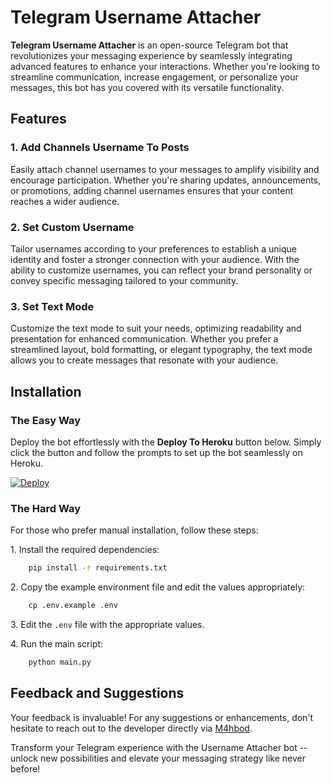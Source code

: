 # Telegram Username Attacher

**Telegram Username Attacher** is an open-source Telegram bot that revolutionizes your messaging experience by seamlessly integrating advanced features to enhance your interactions. Whether you're looking to streamline communication, increase engagement, or personalize your messages, this bot has you covered with its versatile functionality.

## Features

### 1. Add Channels Username To Posts

Easily attach channel usernames to your messages to amplify visibility and encourage participation. Whether you're sharing updates, announcements, or promotions, adding channel usernames ensures that your content reaches a wider audience.

### 2. Set Custom Username

Tailor usernames according to your preferences to establish a unique identity and foster a stronger connection with your audience. With the ability to customize usernames, you can reflect your brand personality or convey specific messaging tailored to your community.

### 3. Set Text Mode

Customize the text mode to suit your needs, optimizing readability and presentation for enhanced communication. Whether you prefer a streamlined layout, bold formatting, or elegant typography, the text mode allows you to create messages that resonate with your audience.

## Installation

### The Easy Way

Deploy the bot effortlessly with the **Deploy To Heroku** button below. Simply click the button and follow the prompts to set up the bot seamlessly on Heroku.

[![Deploy](https://www.herokucdn.com/deploy/button.svg)](https://heroku.com/deploy?template=https://github.com/M4hbod/UsernameAttacher/tree/master)

### The Hard Way

For those who prefer manual installation, follow these steps:

1\. Install the required dependencies:

```sh
    pip install -r requirements.txt
```

2\. Copy the example environment file and edit the values appropriately:

```sh
    cp .env.example .env
```

3\. Edit the `.env` file with the appropriate values.

4\. Run the main script:

```sh
    python main.py
```

## Feedback and Suggestions

Your feedback is invaluable! For any suggestions or enhancements, don't hesitate to reach out to the developer directly via [M4hbod](https://t.me/M4hbod).

Transform your Telegram experience with the Username Attacher bot -- unlock new possibilities and elevate your messaging strategy like never before!
